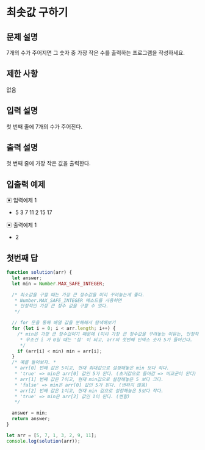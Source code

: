 # 최솟값 구하기

## 문제 설명

7개의 수가 주어지면 그 숫자 중 가장 작은 수를 출력하는 프로그램을 작성하세요.

## 제한 사항

없음

## 입력 설명

첫 번째 줄에 7개의 수가 주어진다.

## 출력 설명

첫 번째 줄에 가장 작은 값을 출력한다.

## 입출력 예제

▣ 입력예제 1

- 5 3 7 11 2 15 17

▣ 출력예제 1

- 2
  </br>

## 첫번째 답

```js
function solution(arr) {
  let answer;
  let min = Number.MAX_SAFE_INTEGER;

  /* 최소값을 구할 때는 가장 큰 정수값을 미리 꾸려놓는게 좋다.
   * Number.MAX_SAFE_INTEGER 메소드를 사용하면
   * 안정적인 가장 큰 정수 값을 구할 수 있다.
   */

  // for 문을 통해 배열 값을 분해해서 탐색해보기
  for (let i = 0; i < arr.length; i++) {
    /* min은 가장 큰 정수값이기 때문에 (미리 가장 큰 정수값을 꾸려놓는 이유는, 안정적으로 계산하기 위해서다.)
     * 무조건 i 가 0일 때는 '참' 이 되고, arr의 첫번째 인덱스 숫자 5가 들어간다.
     */
    if (arr[i] < min) min = arr[i];
  }
  /* 예를 들어보자. *
   * arr[0] 번째 값은 5이고, 현재 최대값으로 설정해놓은 min 보다 작다.
   * 'true' => min은 arr[0] 값인 5가 된다. (초기값으로 들어감 => 비교군이 된다)
   * arr[1] 번째 값은 7이고, 현재 min값으로 설정해놓은 5 보다 크다.
   * 'false' => min은 arr[0] 값인 5가 된다. (변하지 않음)
   * arr[2] 번째 값은 1이고, 현재 min 값으로 설정해놓은 5보다 작다.
   * 'true' => min은 arr[2] 값인 1이 된다. (변함)
   */

  answer = min;
  return answer;
}

let arr = [5, 7, 1, 3, 2, 9, 11];
console.log(solution(arr));
```

</br>
